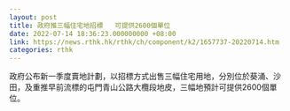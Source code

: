 ```yaml
---
layout: post
title: 政府推三幅住宅地招標   可提供2600個單位
date: 2022-07-14 18:36:23.000000000 +08:00
link: https://news.rthk.hk/rthk/ch/component/k2/1657737-20220714.htm
categories: rthk
---
```


政府公布新一季度賣地計劃，以招標方式出售三幅住宅用地，分別位於葵涌、沙田，及重推早前流標的屯門青山公路大欖段地皮，三幅地預計可提供2600個單位。
